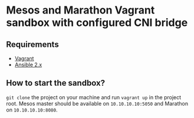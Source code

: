 # Mesos and Marathon Vagrant sandbox with configured CNI bridge

## Requirements

* [Vagrant][1]
* [Ansible 2.x][2]

## How to start the sandbox?

`git clone` the project on your machine and run `vagrant up` in the project root.
Mesos master should be available on `10.10.10.10:5050` and Marathon on 
`10.10.10.10:8080`.

[1]: https://www.vagrantup.com/
[2]: https://www.ansible.com/